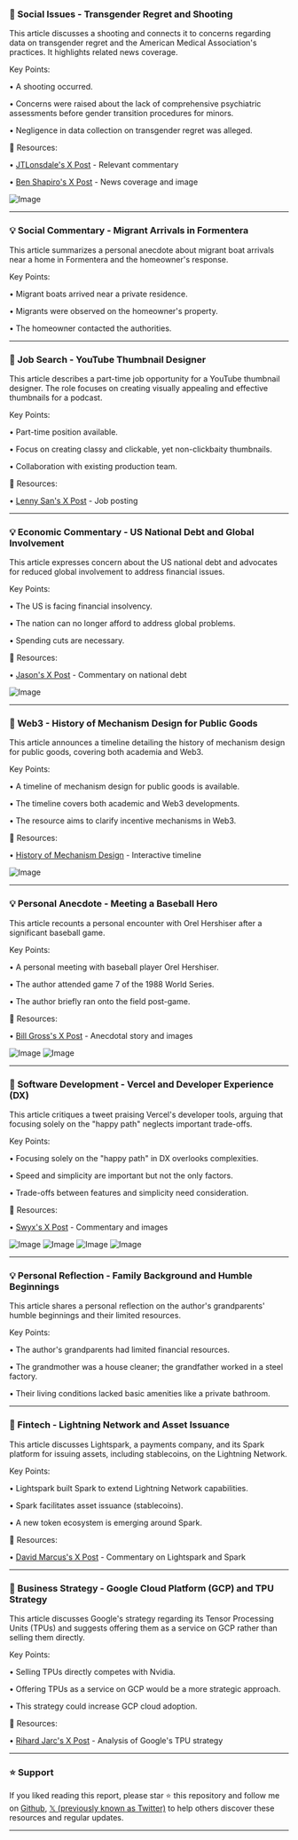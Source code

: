 ### 🤖 Social Issues - Transgender Regret and Shooting

This article discusses a shooting and connects it to concerns regarding data on transgender regret and the American Medical Association's practices.  It highlights related news coverage.

Key Points:

• A shooting occurred.

•  Concerns were raised about the lack of comprehensive psychiatric assessments before gender transition procedures for minors.


•  Negligence in data collection on transgender regret was alleged.


🔗 Resources:

• [JTLonsdale's X Post](https://x.com/JTLonsdale) -  Relevant commentary

• [Ben Shapiro's X Post](https://x.com/benshapiro/status/1961454237365256602) - News coverage and image

![Image](https://pbs.twimg.com/media/Gzhyp8sWAAAb44G?format=png&name=small)


---

### 💡 Social Commentary - Migrant Arrivals in Formentera

This article summarizes a personal anecdote about migrant boat arrivals near a home in Formentera and the homeowner's response.

Key Points:

• Migrant boats arrived near a private residence.

• Migrants were observed on the homeowner's property.

• The homeowner contacted the authorities.


---

### 🚀 Job Search - YouTube Thumbnail Designer

This article describes a part-time job opportunity for a YouTube thumbnail designer.  The role focuses on creating visually appealing and effective thumbnails for a podcast.


Key Points:

• Part-time position available.

•  Focus on creating classy and clickable, yet non-clickbaity thumbnails.

• Collaboration with existing production team.


🔗 Resources:

• [Lenny San's X Post](https://x.com/lennysan/status/1961512313212879245) - Job posting


---

### 💡 Economic Commentary - US National Debt and Global Involvement

This article expresses concern about the US national debt and advocates for reduced global involvement to address financial issues.


Key Points:

•  The US is facing financial insolvency.

•  The nation can no longer afford to address global problems.

•  Spending cuts are necessary.



🔗 Resources:

• [Jason's X Post](https://x.com/Jason/status/1961509064644465072) -  Commentary on national debt

![Image](https://pbs.twimg.com/media/GzhUCL5W4AADBgN?format=jpg&name=small)


---

### 🤖 Web3 - History of Mechanism Design for Public Goods

This article announces a timeline detailing the history of mechanism design for public goods, covering both academia and Web3.


Key Points:

•  A timeline of mechanism design for public goods is available.

• The timeline covers both academic and Web3 developments.

• The resource aims to clarify incentive mechanisms in Web3.


🔗 Resources:

• [History of Mechanism Design](https://recerts.org/history) -  Interactive timeline

![Image](https://pbs.twimg.com/media/GzSYuHqWkAAsiU-?format=jpg&name=small)


---

### 💡 Personal Anecdote - Meeting a Baseball Hero

This article recounts a personal encounter with Orel Hershiser after a significant baseball game.

Key Points:

•  A personal meeting with baseball player Orel Hershiser.

• The author attended game 7 of the 1988 World Series.

• The author briefly ran onto the field post-game.


🔗 Resources:

• [Bill Gross's X Post](https://x.com/Bill_Gross/status/1961472531678007505) -  Anecdotal story and images

![Image](https://pbs.twimg.com/media/GziMiZsbkAII3Fy?format=jpg&name=small)
![Image](https://pbs.twimg.com/media/GziMkbnawAAzO6j?format=jpg&name=small)


---

### 🤖 Software Development - Vercel and Developer Experience (DX)

This article critiques a tweet praising Vercel's developer tools, arguing that focusing solely on the "happy path" neglects important trade-offs.

Key Points:

•  Focusing solely on the "happy path" in DX overlooks complexities.

• Speed and simplicity are important but not the only factors.

• Trade-offs between features and simplicity need consideration.


🔗 Resources:

• [Swyx's X Post](https://x.com/swyx/status/1961470927948189789) - Commentary and images

![Image](https://pbs.twimg.com/media/GziLMEmbcAA8zcg?format=jpg&name=small)
![Image](https://pbs.twimg.com/media/GziLTt_bcAAhssz?format=jpg&name=small)
![Image](https://pbs.twimg.com/media/GziLWNwasAAwvgM?format=jpg&name=small)
![Image](https://pbs.twimg.com/media/GzZnktpWcAA3fX8?format=jpg&name=240x240)



---

### 💡 Personal Reflection - Family Background and Humble Beginnings

This article shares a personal reflection on the author's grandparents' humble beginnings and their limited resources.

Key Points:

• The author's grandparents had limited financial resources.

•  The grandmother was a house cleaner; the grandfather worked in a steel factory.

• Their living conditions lacked basic amenities like a private bathroom.


---

### 🚀 Fintech - Lightning Network and Asset Issuance

This article discusses Lightspark, a payments company, and its Spark platform for issuing assets, including stablecoins, on the Lightning Network.

Key Points:

• Lightspark built Spark to extend Lightning Network capabilities.

• Spark facilitates asset issuance (stablecoins).

• A new token ecosystem is emerging around Spark.


🔗 Resources:

• [David Marcus's X Post](https://x.com/davidmarcus/status/1961446827074679074) - Commentary on Lightspark and Spark


---

### 🤖 Business Strategy - Google Cloud Platform (GCP) and TPU Strategy

This article discusses Google's strategy regarding its Tensor Processing Units (TPUs) and suggests offering them as a service on GCP rather than selling them directly.

Key Points:

• Selling TPUs directly competes with Nvidia.

• Offering TPUs as a service on GCP would be a more strategic approach.

•  This strategy could increase GCP cloud adoption.


🔗 Resources:

• [Rihard Jarc's X Post](https://x.com/RihardJarc/status/1961445079207309766) - Analysis of Google's TPU strategy


---

### ⭐️ Support

If you liked reading this report, please star ⭐️ this repository and follow me on [Github](https://github.com/Drix10), [𝕏 (previously known as Twitter)](https://x.com/DRIX_10_) to help others discover these resources and regular updates.

---